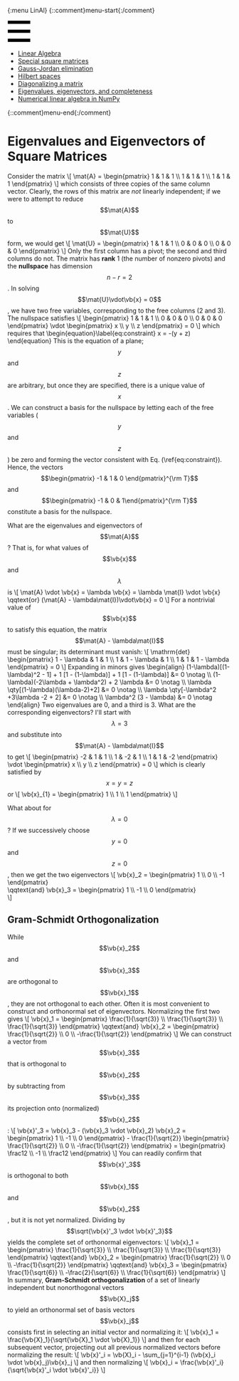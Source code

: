 {:menu LinAl}
{::comment}menu-start{:/comment}

<div class="dropdown">
<label id="hamburger-menu"><img id="hamburger" src="figs/hamburger.png"></label>
<div class="dropdown-content">
<ul>
<li><a href="LinearAlgebra.html">Linear Algebra</a></li>
<li><a href="SquareMatrices.html">Special square matrices</a></li>
<li><a href="GaussJordan.html">Gauss-Jordan elimination</a></li>
<li><a href="HilbertSpace.html">Hilbert spaces</a></li>
<li><a href="Diagonalization.html">Diagonalizing a matrix</a></li>
<li><a href="Eigenvectors.html">Eigenvalues, eigenvectors, and completeness</a></li>
<li><a href="NumericalLinearAlgebra.html">Numerical linear algebra in NumPy</a></li>
</ul>
</div>
</div>

{::comment}menu-end{:/comment}


# Eigenvalues and Eigenvectors of Square Matrices

Consider the matrix
\\[
    \mat{A} = \begin{pmatrix}
      1 & 1 & 1 \\\ 1 & 1 & 1 \\\ 1 & 1 & 1
    \end{pmatrix}
\\]
which consists of three copies of the same column vector. Clearly, the rows of this matrix are *not* linearly independent; if we were to attempt to reduce $$\mat{A}$$ to $$\mat{U}$$ form, we would get
\\[
    \mat{U} =  \begin{pmatrix}
      1 & 1 & 1 \\\ 0 & 0 & 0 \\\ 0 & 0 & 0
    \end{pmatrix}
\\]
Only the first column has a pivot; the second and third columns do not. The matrix has **rank** 1 (the number of nonzero pivots) and the **nullspace** has dimension $$n-r=2$$. In solving $$\mat{U}\vdot\vb{x} = 0$$, we have two free variables, corresponding to the free columns (2 and 3). The nullspace satisfies
\\[
    \begin{pmatrix}
      1 & 1 & 1 \\\ 0 & 0 & 0 \\\ 0 & 0 & 0
    \end{pmatrix} \vdot
    \begin{pmatrix}
    x \\\ y \\\ z
    \end{pmatrix} = 0
\\]
which requires that 
\begin{equation}\label{eq:constraint}
    x = -(y + z)
\end{equation}
This is the equation of a plane; $$y$$ and $$z$$ are arbitrary, but once they are specified, there is a unique value of $$x$$. We can construct a basis for the nullspace by letting each of the free variables ($$y$$ and $$z$$) be zero and forming the vector consistent with Eq. (\ref{eq:constraint}). Hence, the vectors $$\begin{pmatrix} -1 & 1 & 0 \end{pmatrix}^{\rm T}$$ and $$\begin{pmatrix} -1 & 0 & 1\end{pmatrix}^{\rm T}$$ constitute a basis for the nullspace.

What are the eigenvalues and eigenvectors of $$\mat{A}$$? That is, for what values of $$\vb{x}$$ and $$\lambda$$ is
\\[
    \mat{A} \vdot \vb{x} = \lambda \vb{x} = \lambda \mat{I} \vdot \vb{x}
    \qqtext{or}
    (\mat{A} - \lambda\mat{I})\vdot\vb{x} = 0
\\]
For a nontrivial value of $$\vb{x}$$ to satisfy this equation, the matrix $$\mat{A} - \lambda\mat{I}$$ must be singular; its determinant must vanish:
\\[
    \mathrm{det} \begin{pmatrix} 1 - \lambda & 1 & 1 \\\ 1 & 1 - \lambda & 1 \\\ 1 & 1 & 1 - \lambda \end{pmatrix} = 0
\\]
Expanding in minors gives
\begin{align}
    (1-\lambda)[(1-\lambda)^2 - 1] + 1 [1 - (1-\lambda)] + 1 [1 - (1-\lambda)] &= 0 \notag \\\ 
    (1-\lambda)(-2\lambda + \lambda^2) + 2 \lambda &= 0 \notag \\\ 
    \lambda \qty[(1-\lambda)(\lambda-2)+2] &= 0 \notag \\\ 
    \lambda \qty[-\lambda^2 +3\lambda -2 + 2] &= 0 \notag \\\ 
    \lambda^2 (3 - \lambda)  &= 0 \notag
\end{align}
Two eigenvalues are 0, and a third is 3. What are the corresponding eigenvectors? I'll start with $$\lambda = 3$$ and substitute into $$\mat{A} - \lambda\mat{I}$$ to get
\\[
    \begin{pmatrix}
      -2 & 1 & 1 \\\ 1 & -2 & 1 \\\ 1 & 1 & -2
    \end{pmatrix} \vdot \begin{pmatrix}
    x \\\ y \\\ z
    \end{pmatrix} = 0
\\]
which is clearly satisfied by $$x=y=z$$ or 
\\[
    \vb{x}\_{1} = \begin{pmatrix}
    1 \\\ 1 \\\ 1
    \end{pmatrix}
\\]

What about for $$\lambda = 0$$? If we successively choose $$y = 0$$ and $$z = 0$$, then we get the two eigenvectors
\\[
  \vb{x}\_2 = \begin{pmatrix} 1 \\\ 0 \\\ -1 \end{pmatrix}  
  \qqtext{and}
  \vb{x}\_3 = \begin{pmatrix} 1 \\\ -1 \\\ 0 \end{pmatrix}  
\\]

## Gram-Schmidt Orthogonalization

While $$\vb{x}_2$$ and $$\vb{x}_3$$ are orthogonal to $$\vb{x}_1$$, they are not orthogonal to each other. Often it is most convenient to construct and orthonormal set of eigenvectors. Normalizing the first two gives
\\[
    \vb{x}\_1 = \begin{pmatrix}
      \frac{1}{\sqrt{3}} \\\ \frac{1}{\sqrt{3}} \\\ \frac{1}{\sqrt{3}}
    \end{pmatrix}
    \qqtext{and}
    \vb{x}\_2 = \begin{pmatrix}
    \frac{1}{\sqrt{2}} \\\ 0 \\\ -\frac{1}{\sqrt{2}}
    \end{pmatrix}
\\]
We can construct a vector from $$\vb{x}_3$$ that is orthogonal to $$\vb{x}_2$$ by subtracting from $$\vb{x}_3$$ its projection onto (normalized) $$\vb{x}_2$$:
\\[
    \vb{x}'\_3 = \vb{x}\_3 - (\vb{x}\_3 \vdot \vb{x}\_2) \vb{x}\_2
    = \begin{pmatrix}
    1 \\\ -1 \\\ 0
    \end{pmatrix} - \frac{1}{\sqrt{2}} \begin{pmatrix}
    \frac{1}{\sqrt{2}} \\\ 0 \\\ -\frac{1}{\sqrt{2}}
    \end{pmatrix} 
    = \begin{pmatrix}
    \frac12 \\\ -1 \\\ \frac12
    \end{pmatrix}
\\]
You can readily confirm that $$\vb{x}'_3$$ is orthogonal to both $$\vb{x}_1$$ and $$\vb{x}_2$$, but it is not yet normalized. Dividing by $$\sqrt{\vb{x}'_3 \vdot \vb{x}'_3}$$ yields the complete set of orthonormal eigenvectors:
\\[
    \vb{x}\_1 = \begin{pmatrix}
      \frac{1}{\sqrt{3}} \\\ \frac{1}{\sqrt{3}} \\\ \frac{1}{\sqrt{3}}
    \end{pmatrix}
    \qqtext{and}
    \vb{x}\_2 = \begin{pmatrix}
    \frac{1}{\sqrt{2}} \\\ 0 \\\ -\frac{1}{\sqrt{2}}
    \end{pmatrix}
    \qqtext{and}
    \vb{x}\_3 = \begin{pmatrix}
    \frac{1}{\sqrt{6}} \\\ -\frac{2}{\sqrt{6}} \\\ \frac{1}{\sqrt{6}}
    \end{pmatrix}
\\]
In summary, **Gram-Schmidt orthogonalization** of a set of linearly independent but nonorthogonal vectors $$\vb{X}_j$$ to yield an orthonormal set of basis vectors $$\vb{x}_j$$ consists first in selecting an initial vector and normalizing it:
\\[
    \vb{x}\_1 = \frac{\vb{X}\_1}{\sqrt{\vb{X}\_1 \vdot \vb{X}\_1}}
\\]
and then for each subsequent vector, projecting out all previous normalized vectors before normalizing the result:
\\[
    \vb{x}'\_i = \vb{X}\_i - \sum\_{j=1}^{i-1} (\vb{x}\_i \vdot \vb{x}\_j)\vb{x}\_j
\\]
and then normalizing
\\[
    \vb{x}\_i = \frac{\vb{x}'\_i}{\sqrt{\vb{x}'\_i \vdot \vb{x}'\_i}}
\\]